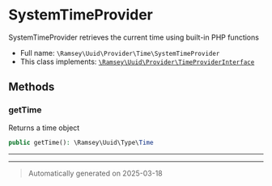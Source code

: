 
# SystemTimeProvider

SystemTimeProvider retrieves the current time using built-in PHP functions



* Full name: `\Ramsey\Uuid\Provider\Time\SystemTimeProvider`
* This class implements:
[`\Ramsey\Uuid\Provider\TimeProviderInterface`](../TimeProviderInterface.md)




## Methods


### getTime

Returns a time object

```php
public getTime(): \Ramsey\Uuid\Type\Time
```












***


***
> Automatically generated on 2025-03-18
